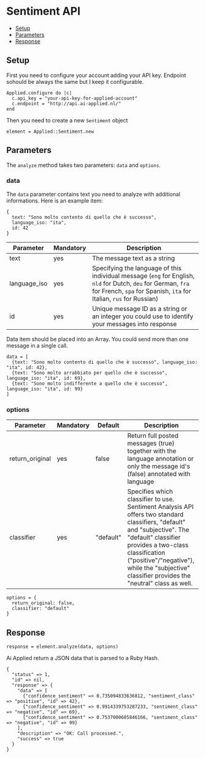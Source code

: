 # Sentiment API

- [Setup](#setup)
- [Parameters](#parameters)
- [Response](#response)

## Setup

First you need to configure your account adding your API key. Endpoint sohould be always the same but I keep it configurable.

```
Applied.configure do |c|
  c.api_key = "your-api-key-for-applied-account"
  c.endpoint = "http://api.ai-applied.nl/"
end
```

Then you need to create a new ```Sentiment``` object

```
element = Applied::Sentiment.new
```

## Parameters

The ```analyze``` method takes two parameters: ```data``` and ```options```.

### data

The ```data``` parameter contains text you need to analyze with additional informations. Here is an example item:

```
{
  text: "Sono molto contento di quello che è successo",
  language_iso: "ita",
  id: 42
}
```

| Parameter | Mandatory | Description |
| --------- | --------- | ----------- |
| text | yes | The message text as a string |
| language_iso | yes | Specifying the language of this individual message (```eng``` for English, ```nld``` for Dutch, ```deu``` for German, ```fra``` for French, ```spa``` for Spanish, ```ita``` for Italian, ```rus``` for Russian) |
| id | yes | Unique message ID as a string or an integer you could use to identify your messages into response |

Data item should be placed into an Array.
You could send more than one message in a single call.

```
data = [
  {text: "Sono molto contento di quello che è successo", language_iso: "ita", id: 42},
  {text: "Sono molto arrabbiato per quello che è successo", language_iso: "ita", id: 69},
  {text: "Sono molto indifferente a quello che è successo", language_iso: "ita", id: 99}
]
```

### options

| Parameter | Mandatory | Default | Description |
| --------- | --------- | ------- | ----------- |
| return_original | yes | false | Return full posted messages (true) together with the language annotation or only the message id's (false) annotated with language |
| classifier | yes | "default" | Specifies which classifier to use. Sentiment Analysis API offers two standard classifiers, "default" and "subjective". The "default" classifier provides a two-class classification ("positive"/"negative"), while the "subjective" classifier provides the "neutral" class as well. |

```
options = {
  return_original: false, 
  classifier: "default"
}
```

## Response

```
response = element.analyze(data, options)
```

Ai Applied return a JSON data that is parsed to a Ruby Hash.

```
{
  "status" => 1, 
  "id" => nil, 
  "response" => {
    "data" => [
      {"confidence_sentiment" => 0.735094833636812, "sentiment_class" => "positive", "id" => 42}, 
      {"confidence_sentiment" => 0.9914339753287233, "sentiment_class" => "negative", "id" => 69}, 
      {"confidence_sentiment" => 0.7537000605846166, "sentiment_class" => "negative", "id" => 99}
    ], 
    "description" => "OK: Call processed.", 
    "success" => true
  }
}
```